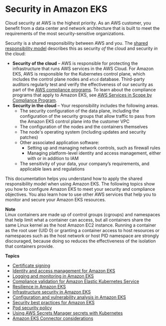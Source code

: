 # Security in Amazon EKS<a name="security"></a>

Cloud security at AWS is the highest priority\. As an AWS customer, you benefit from a data center and network architecture that is built to meet the requirements of the most security\-sensitive organizations\.

Security is a shared responsibility between AWS and you\. The [shared responsibility model](http://aws.amazon.com/compliance/shared-responsibility-model/) describes this as security *of* the cloud and security *in* the cloud:
+ **Security of the cloud** – AWS is responsible for protecting the infrastructure that runs AWS services in the AWS Cloud\. For Amazon EKS, AWS is responsible for the Kubernetes control plane, which includes the control plane nodes and `etcd` database\. Third\-party auditors regularly test and verify the effectiveness of our security as part of the [AWS compliance programs](http://aws.amazon.com/compliance/programs/)\. To learn about the compliance programs that apply to Amazon EKS, see [AWS Services in Scope by Compliance Program](http://aws.amazon.com/compliance/services-in-scope/)\.
+ **Security in the cloud** – Your responsibility includes the following areas\.
  + The security configuration of the data plane, including the configuration of the security groups that allow traffic to pass from the Amazon EKS control plane into the customer VPC
  + The configuration of the nodes and the containers themselves
  + The node's operating system \(including updates and security patches\)
  + Other associated application software:
    + Setting up and managing network controls, such as firewall rules
    + Managing platform\-level identity and access management, either with or in addition to IAM
  + The sensitivity of your data, your company’s requirements, and applicable laws and regulations

This documentation helps you understand how to apply the shared responsibility model when using Amazon EKS\. The following topics show you how to configure Amazon EKS to meet your security and compliance objectives\. You also learn how to use other AWS services that help you to monitor and secure your Amazon EKS resources\.

**Note**  
Linux containers are made up of control groups \(cgroups\) and namespaces that help limit what a container can access, but all containers share the same Linux kernel as the host Amazon EC2 instance\. Running a container as the root user \(UID 0\) or granting a container access to host resources or namespaces such as the host network or host PID namespace are strongly discouraged, because doing so reduces the effectiveness of the isolation that containers provide\.

**Topics**
+ [Certificate signing](cert-signing.md)
+ [Identity and access management for Amazon EKS](security-iam.md)
+ [Logging and monitoring in Amazon EKS](logging-monitoring.md)
+ [Compliance validation for Amazon Elastic Kubernetes Service](compliance.md)
+ [Resilience in Amazon EKS](disaster-recovery-resiliency.md)
+ [Infrastructure security in Amazon EKS](infrastructure-security.md)
+ [Configuration and vulnerability analysis in Amazon EKS](configuration-vulnerability-analysis.md)
+ [Security best practices for Amazon EKS](security-best-practices.md)
+ [Pod security policy](pod-security-policy.md)
+ [Using AWS Secrets Manager secrets with Kubernetes](manage-secrets.md)
+ [Amazon EKS Connector considerations](security-connector.md)